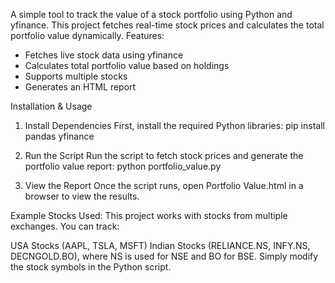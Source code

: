 A simple tool to track the value of a stock portfolio using Python and yfinance. This project fetches real-time stock prices and calculates the total portfolio value dynamically.
 Features:
- Fetches live stock data using yfinance
- Calculates total portfolio value based on holdings
- Supports multiple stocks
- Generates an HTML report

 Installation & Usage

1. Install Dependencies
First, install the required Python libraries:
pip install pandas yfinance

2. Run the Script
Run the script to fetch stock prices and generate the portfolio value report:
python portfolio_value.py

4. View the Report
Once the script runs, open Portfolio Value.html in a browser to view the results.

Example Stocks Used:
This project works with stocks from multiple exchanges. You can track:

USA Stocks (AAPL, TSLA, MSFT)
Indian Stocks (RELIANCE.NS, INFY.NS, DECNGOLD.BO), where NS is used for NSE and BO for BSE.
Simply modify the stock symbols in the Python script.
